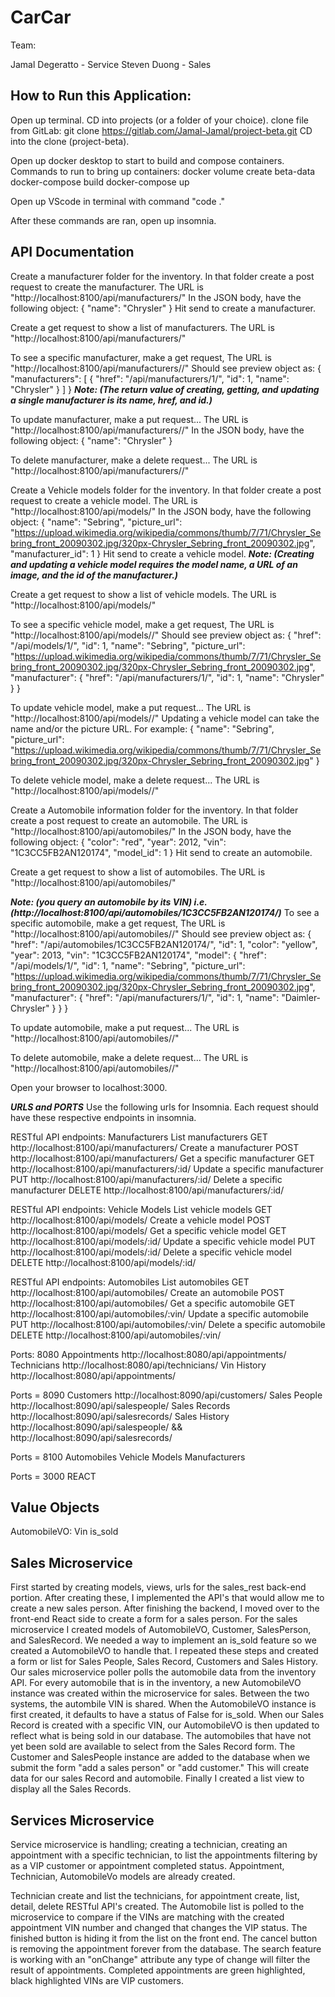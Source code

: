 # CarCar

Team:

Jamal Degeratto - Service
Steven Duong - Sales

## How to Run this Application:

Open up terminal.
CD into projects (or a folder of your choice).
clone file from GitLab: git clone https://gitlab.com/Jamal-Jamal/project-beta.git
CD into the clone (project-beta).

Open up docker desktop to start to build and compose containers.
Commands to run to bring up containers:
docker volume create beta-data
docker-compose build
docker-compose up

Open up VScode in terminal with command "code ."

After these commands are ran, open up insomnia.

## API Documentation

Create a manufacturer folder for the inventory.
In that folder create a post request to create the manufacturer.
The URL is "http://localhost:8100/api/manufacturers/"
In the JSON body, have the following object:
{
  "name": "Chrysler"
}
Hit send to create a manufacturer.

Create a get request to show a list of manufacturers.
The URL is "http://localhost:8100/api/manufacturers/"

To see a specific manufacturer, make a get request,
The URL is "http://localhost:8100/api/manufacturers/<id>/"
Should see preview object as:
{
	"manufacturers": [
		{
			"href": "/api/manufacturers/1/",
			"id": 1,
			"name": "Chrysler"
		}
	]
}
***Note: (The return value of creating, getting, and updating a single manufacturer is its name, href, and id.)***

To update manufacturer, make a put request...
The URL is "http://localhost:8100/api/manufacturers/<id>/"
In the JSON body, have the following object:
{
  "name": "Chrysler"
}

To delete manufacturer, make a delete request...
The URL is "http://localhost:8100/api/manufacturers/<id>/"



Create a Vehicle models folder for the inventory.
In that folder create a post request to create a vehicle model.
The URL is "http://localhost:8100/api/models/"
In the JSON body, have the following object:
{
  "name": "Sebring",
  "picture_url": "https://upload.wikimedia.org/wikipedia/commons/thumb/7/71/Chrysler_Sebring_front_20090302.jpg/320px-Chrysler_Sebring_front_20090302.jpg",
  "manufacturer_id": 1
}
Hit send to create a vehicle model.
***Note: (Creating and updating a vehicle model requires the model name, a URL of an image, and the id of the manufacturer.)***

Create a get request to show a list of vehicle models.
The URL is "http://localhost:8100/api/models/"

To see a specific vehicle model, make a get request,
The URL is "http://localhost:8100/api/models/<id>/"
Should see preview object as:
{
	"href": "/api/models/1/",
	"id": 1,
	"name": "Sebring",
	"picture_url": "https://upload.wikimedia.org/wikipedia/commons/thumb/7/71/Chrysler_Sebring_front_20090302.jpg/320px-Chrysler_Sebring_front_20090302.jpg",
	"manufacturer": {
		"href": "/api/manufacturers/1/",
		"id": 1,
		"name": "Chrysler"
	}
}

To update vehicle model, make a put request...
The URL is "http://localhost:8100/api/models/<id>/"
Updating a vehicle model can take the name and/or the picture URL.
For example:
{
  "name": "Sebring",
  "picture_url": "https://upload.wikimedia.org/wikipedia/commons/thumb/7/71/Chrysler_Sebring_front_20090302.jpg/320px-Chrysler_Sebring_front_20090302.jpg"
}

To delete vehicle model, make a delete request...
The URL is "http://localhost:8100/api/models/<id>/"


Create a Automobile information folder for the inventory.
In that folder create a post request to create an automobile.
The URL is "http://localhost:8100/api/automobiles/"
In the JSON body, have the following object:
{
  "color": "red",
  "year": 2012,
  "vin": "1C3CC5FB2AN120174",
  "model_id": 1
}
Hit send to create an automobile.

Create a get request to show a list of automobiles.
The URL is "http://localhost:8100/api/automobiles/"

***Note: (you query an automobile by its VIN) i.e. (http://localhost:8100/api/automobiles/1C3CC5FB2AN120174/)***
To see a specific automobile, make a get request,
The URL is "http://localhost:8100/api/automobiles/<vin>/"
Should see preview object as:
{
  "href": "/api/automobiles/1C3CC5FB2AN120174/",
  "id": 1,
  "color": "yellow",
  "year": 2013,
  "vin": "1C3CC5FB2AN120174",
  "model": {
    "href": "/api/models/1/",
    "id": 1,
    "name": "Sebring",
    "picture_url": "https://upload.wikimedia.org/wikipedia/commons/thumb/7/71/Chrysler_Sebring_front_20090302.jpg/320px-Chrysler_Sebring_front_20090302.jpg",
    "manufacturer": {
      "href": "/api/manufacturers/1/",
      "id": 1,
      "name": "Daimler-Chrysler"
    }
  }
}

To update automobile, make a put request...
The URL is "http://localhost:8100/api/automobiles/<vin>/"

To delete automobile, make a delete request...
The URL is "http://localhost:8100/api/automobiles/<vin>/"


Open your browser to localhost:3000.

***URLS and PORTS***
Use the following urls for Insomnia. Each request should have these respective endpoints in insomnia.

RESTful API endpoints: Manufacturers
List manufacturers	            GET	    http://localhost:8100/api/manufacturers/
Create a manufacturer	        POST	http://localhost:8100/api/manufacturers/
Get a specific manufacturer	    GET	    http://localhost:8100/api/manufacturers/:id/
Update a specific manufacturer	PUT	    http://localhost:8100/api/manufacturers/:id/
Delete a specific manufacturer	DELETE	http://localhost:8100/api/manufacturers/:id/

RESTful API endpoints: Vehicle Models
List vehicle models	            GET	    http://localhost:8100/api/models/
Create a vehicle model	        POST	http://localhost:8100/api/models/
Get a specific vehicle model	GET	    http://localhost:8100/api/models/:id/
Update a specific vehicle model	PUT	    http://localhost:8100/api/models/:id/
Delete a specific vehicle model	DELETE	http://localhost:8100/api/models/:id/

RESTful API endpoints: Automobiles
List automobiles	            GET	    http://localhost:8100/api/automobiles/
Create an automobile	        POST	http://localhost:8100/api/automobiles/
Get a specific automobile	    GET	    http://localhost:8100/api/automobiles/:vin/
Update a specific automobile	PUT	    http://localhost:8100/api/automobiles/:vin/
Delete a specific automobile	DELETE	http://localhost:8100/api/automobiles/:vin/


Ports: 8080
Appointments    http://localhost:8080/api/appointments/
Technicians     http://localhost:8080/api/technicians/
Vin History     http://localhost:8080/api/appointments/

Ports = 8090
Customers       http://localhost:8090/api/customers/
Sales People    http://localhost:8090/api/salespeople/
Sales Records   http://localhost:8090/api/salesrecords/
Sales History   http://localhost:8090/api/salespeople/ && http://localhost:8090/api/salesrecords/

Ports = 8100
Automobiles
Vehicle Models
Manufacturers

Ports = 3000
REACT

## Value Objects

AutomobileVO:
Vin
is_sold

## Sales Microservice

First started by creating models, views, urls for the sales_rest back-end portion.  After creating these, I implemented the API's that would allow me to create a new sales person.  After finishing the backend, I moved over to the front-end React side to create a form for a sales person.  For the sales microservice I created models of AutomobileVO, Customer, SalesPerson, and SalesRecord.  We needed a way to implement an is_sold feature so we created a AutomobileVO to handle that.  I repeated these steps and created a form or list for Sales People, Sales Record, Customers and Sales History.  Our sales microservice poller polls the automobile data from the inventory API.  For every automobile that is in the inventory, a new AutomobileVO instance was created within the microservice for sales.  Between the two systems, the autombile VIN is shared.  When the AutomobileVO instance is first created, it defaults to have a status of False for is_sold.  When our Sales Record is created with a specific VIN, our AutomobileVO is then updated to reflect what is being sold in our database.  The automobiles that have not yet been sold are available to select from the Sales Record form.  The Customer and SalesPeople instance are added to the database when we submit the form "add a sales person" or "add customer."  This will create data for our sales Record and automobile. Finally I created a list view to display all the Sales Records.

## Services Microservice

Service microservice is handling; creating a technician, creating an appointment with a specific technician, to list the appointments filtering by as a VIP customer or appointment completed status. Appointment, Technician, AutomobileVo models are already created.

Technician create and list the technicians, for appointment create, list, detail, delete RESTful API's created.
The Automobile list is polled to the microservice to compare if the VINs are matching with the created appointment VIN number and changed that changes the  VIP status. The finished button is hiding it from the list on the front end. The cancel button is removing the appointment forever from the database.
The search feature is working with an "onChange" attribute any type of change will filter the result of appointments. Completed appointments are green highlighted, black highlighted VINs are VIP customers.
